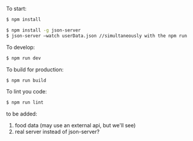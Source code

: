 To start:

```bash
$ npm install
```

```bash
$ npm install -g json-server
$ json-server —watch userData.json //simultaneously with the npm run 
```

To develop:

```bash
$ npm run dev
```

To build for production:

```bash
$ npm run build
```

To lint you code:

```bash
$ npm run lint
```

to be added:

1. food data (may use an external api, but we'll see)
2. real server instead of json-server?
